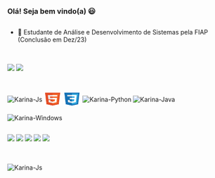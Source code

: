### Olá! Seja bem vindo(a) :smiley:

##

- :orange_book: Estudante de Análise e Desenvolvimento de Sistemas pela FIAP (Conclusão em Dez/23)

##
  
<div style="display: inline_block"><br>
  <img height="180em" src="https://github-readme-stats.vercel.app/api?username=kacontini&theme=dracula&show_icons=true"/>
  <img height="180em" src="https://github-readme-stats.vercel.app/api/top-langs/?username=kacontini&layout=compact&langs_count=16&theme=dracula"/>
</div>

##
  
<div style="display: inline_block"><br>
  <img align="center" alt="Karina-Js" height="30" width="30" src="https://res.cloudinary.com/practicaldev/image/fetch/s--b2bPRTm2--/c_limit%2Cf_auto%2Cfl_progressive%2Cq_auto%2Cw_880/https://res.cloudinary.com/practicaldev/image/fetch/c_scale%2Cfl_progressive%2Cq_auto%2Cw_375/f_auto/https://dev-to-uploads.s3.amazonaws.com/uploads/badge/badge_image/16/js-badge.png">
  <img align="center" alt="Karina-HTML" height="30" width="40" src="https://raw.githubusercontent.com/devicons/devicon/master/icons/html5/html5-original.svg">
  <img align="center" alt="Karina-CSS" height="30" width="40" src="https://raw.githubusercontent.com/devicons/devicon/master/icons/css3/css3-original.svg">
  <img align="center" alt="Karina-Python" height="40" width="40" src="https://res.cloudinary.com/practicaldev/image/fetch/s--EQhZ2cIV--/c_limit%2Cf_auto%2Cfl_progressive%2Cq_auto%2Cw_880/https://res.cloudinary.com/practicaldev/image/fetch/c_scale%2Cfl_progressive%2Cq_auto%2Cw_375/f_auto/https://dev-to-uploads.s3.amazonaws.com/uploads/badge/badge_image/20/57795360-bec24f00-7713-11e9-9516-20f5f5d0f034.png">
  <img align="center" alt="Karina-Java" height="40" width="40" src="https://res.cloudinary.com/practicaldev/image/fetch/s--c57XbY5n--/c_limit%2Cf_auto%2Cfl_progressive%2Cq_auto%2Cw_880/https://res.cloudinary.com/practicaldev/image/fetch/c_scale%2Cfl_progressive%2Cq_auto%2Cw_375/f_auto/https://dev-to-uploads.s3.amazonaws.com/uploads/badge/badge_image/19/57803385-45802780-7726-11e9-84d9-2e4c4ca8bcdb.png">
</div>
 
<div style="display: inline_block"><br>
  <img align="center" alt="Karina-Windows" height="30" width="100" src="https://img.shields.io/badge/Windows-0078D6?style=for-the-badge&logo=windows&logoColor=white">
</div>
  
##
 
<div> 
  <a href="https://www.youtube.com/channel/UCNHVh5OlLmd_WVFOEd24Q7w" target="_blank"><img src="https://img.shields.io/badge/YouTube-FF0000?style=for-the-badge&logo=youtube&logoColor=white" target="_blank"></a>
  <a href="https://instagram.com/kacontini" target="_blank"><img src="https://img.shields.io/badge/-Instagram-%23E4405F?style=for-the-badge&logo=instagram&logoColor=white" target="_blank"></a>
 	<a href="https://discord.com/channels/kacontini" target="_blank"><img src="https://img.shields.io/badge/Discord-7289DA?style=for-the-badge&logo=discord&logoColor=white" target="_blank"></a> 
  <a href = "mailto:karina_contini@hotmail.com"><img src="https://img.shields.io/badge/Microsoft_Outlook-0078D4?style=for-the-badge&logo=microsoft-outlook&logoColor=white" target="_blank"></a>
  <a href="https://www.linkedin.com/in/karinaseraggicontini/" target="_blank"><img src="https://img.shields.io/badge/-LinkedIn-%230077B5?style=for-the-badge&logo=linkedin&logoColor=white" target="_blank"></a> 
</div>
  
##

<div style="display: inline_block"><br>
  <img align="center" alt="Karina-Js" height="30" width="130" src="http://ForTheBadge.com/images/badges/built-with-love.svg">


